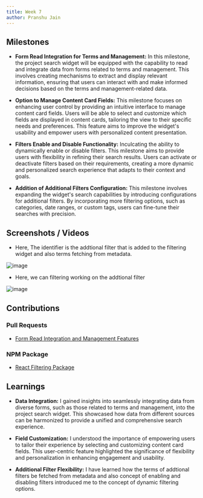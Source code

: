 ```yaml
---
title: Week 7
author: Pranshu Jain
---
```


## Milestones

- **Form Read Integration for Terms and Management:** In this milestone, the project search widget will be equipped with the capability to read and integrate data from forms related to terms and management. This involves creating mechanisms to extract and display relevant information, ensuring that users can interact with and make informed decisions based on the terms and management-related data.

- **Option to Manage Content Card Fields:** This milestone focuses on enhancing user control by providing an intuitive interface to manage content card fields. Users will be able to select and customize which fields are displayed in content cards, tailoring the view to their specific needs and preferences. This feature aims to improve the widget's usability and empower users with personalized content presentation.

- **Filters Enable and Disable Functionality:** Inculcating the ability to dynamically enable or disable filters. This milestone aims to provide users with flexibility in refining their search results. Users can activate or deactivate filters based on their requirements, creating a more dynamic and personalized search experience that adapts to their context and goals.

- **Addition of Additional Filters Configuration:** This milestone involves expanding the widget's search capabilities by introducing configurations for additional filters. By incorporating more filtering options, such as categories, date ranges, or custom tags, users can fine-tune their searches with precision.

## Screenshots / Videos

- Here, The identifier is the addtional filter that is added to the filtering widget and also terms fetching from metadata.

![image](https://github.com/Pranshu321/c4gt-milestones/assets/86917304/ed8eb8b5-fae9-4ac9-b365-8db028ca7b1e)

- Here, we can filtering working on the addtional filter

![image](https://github.com/Pranshu321/c4gt-milestones/assets/86917304/21852254-b1d0-40ca-b981-e64859b5af35)


## Contributions


### Pull Requests

- [Form Read Integration and Management Features](https://github.com/komalm/searchwidget/pull/5)

### NPM Package
- [React Filtering Package](https://www.npmjs.com/package/filtering-package)

## Learnings

- **Data Integration:** I gained insights into seamlessly integrating data from diverse forms, such as those related to terms and management, into the project search widget. This showcased how data from different sources can be harmonized to provide a unified and comprehensive search experience.

- **Field Customization:** I understood the importance of empowering users to tailor their experience by selecting and customizing content card fields. This user-centric feature highlighted the significance of flexibility and personalization in enhancing engagement and usability.

- **Additional Filter Flexibility:** I have learned how the terms of addtional filters be fetched from metadata and also concept of enabling and disabling filters introduced me to the concept of dynamic filtering options.
